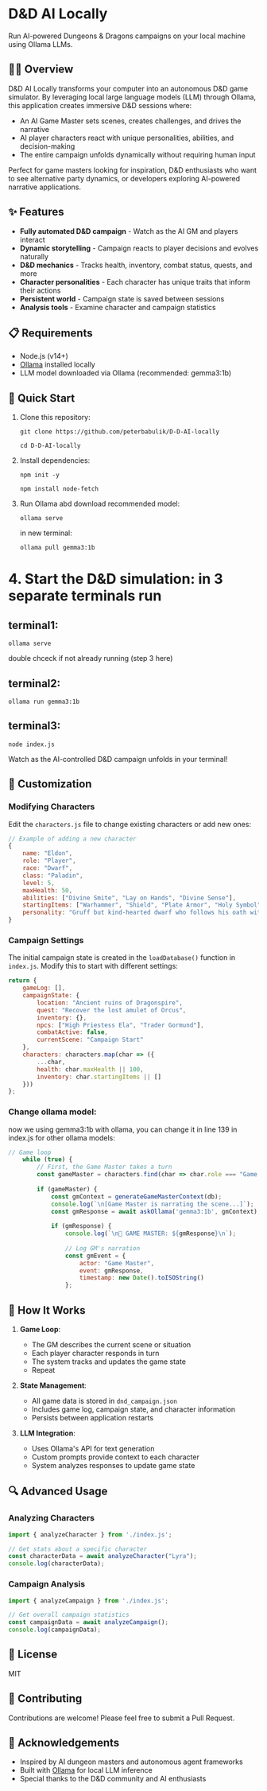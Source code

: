 # D&D AI Locally

Run AI-powered Dungeons & Dragons campaigns on your local machine using Ollama LLMs.

## 🧙‍♂️ Overview

D&D AI Locally transforms your computer into an autonomous D&D game simulator. By leveraging local large language models (LLM) through Ollama, this application creates immersive D&D sessions where:

- An AI Game Master sets scenes, creates challenges, and drives the narrative
- AI player characters react with unique personalities, abilities, and decision-making
- The entire campaign unfolds dynamically without requiring human input

Perfect for game masters looking for inspiration, D&D enthusiasts who want to see alternative party dynamics, or developers exploring AI-powered narrative applications.

## ✨ Features

- **Fully automated D&D campaign** - Watch as the AI GM and players interact
- **Dynamic storytelling** - Campaign reacts to player decisions and evolves naturally
- **D&D mechanics** - Tracks health, inventory, combat status, quests, and more
- **Character personalities** - Each character has unique traits that inform their actions
- **Persistent world** - Campaign state is saved between sessions
- **Analysis tools** - Examine character and campaign statistics

## 📋 Requirements

- Node.js (v14+)
- [Ollama](https://ollama.ai/) installed locally
- LLM model downloaded via Ollama (recommended: gemma3:1b)

## 🚀 Quick Start

1. Clone this repository:
   ```
   git clone https://github.com/peterbabulik/D-D-AI-locally
   ```
   ```
   cd D-D-AI-locally
   ```

2. Install dependencies:
   ```
   npm init -y
   ```
   ```
   npm install node-fetch
   ```

3. Run Ollama abd download recommended model:
   ```
   ollama serve
   ```
   in new terminal:
   ```
   ollama pull gemma3:1b
   ```

# 4. Start the D&D simulation: in 3 separate terminals run

## terminal1:
   ```
   ollama serve
   ```
   double chceck if not already running (step 3 here)
## terminal2:
   ```
   ollama run gemma3:1b
   ```
## terminal3:
   ```
   node index.js
   ```
Watch as the AI-controlled D&D campaign unfolds in your terminal!

## 📝 Customization

### Modifying Characters

Edit the `characters.js` file to change existing characters or add new ones:

```javascript
// Example of adding a new character
{
    name: "Eldon",
    role: "Player",
    race: "Dwarf",
    class: "Paladin",
    level: 5,
    maxHealth: 50,
    abilities: ["Divine Smite", "Lay on Hands", "Divine Sense"],
    startingItems: ["Warhammer", "Shield", "Plate Armor", "Holy Symbol"],
    personality: "Gruff but kind-hearted dwarf who follows his oath with unwavering conviction."
}
```

### Campaign Settings

The initial campaign state is created in the `loadDatabase()` function in `index.js`. Modify this to start with different settings:

```javascript
return {
    gameLog: [],
    campaignState: {
        location: "Ancient ruins of Dragonspire",
        quest: "Recover the lost amulet of Orcus",
        inventory: {},
        npcs: ["High Priestess Ela", "Trader Gormund"],
        combatActive: false,
        currentScene: "Campaign Start"
    },
    characters: characters.map(char => ({
        ...char,
        health: char.maxHealth || 100,
        inventory: char.startingItems || []
    }))
};
```
### Change ollama model:

now we using gemma3:1b with ollama, you can change it in line 139 in index.js for other ollama models:

```javascript
// Game loop
    while (true) {
        // First, the Game Master takes a turn
        const gameMaster = characters.find(char => char.role === "Game Master");
        
        if (gameMaster) {
            const gmContext = generateGameMasterContext(db);
            console.log(`\n[Game Master is narrating the scene...]`);
            const gmResponse = await askOllama('gemma3:1b', gmContext);
            
            if (gmResponse) {
                console.log(`\n🎲 GAME MASTER: ${gmResponse}\n`);
                
                // Log GM's narration
                const gmEvent = {
                    actor: "Game Master",
                    event: gmResponse,
                    timestamp: new Date().toISOString()
                };
```

## 🧠 How It Works

1. **Game Loop**:
   - The GM describes the current scene or situation
   - Each player character responds in turn
   - The system tracks and updates the game state
   - Repeat

2. **State Management**:
   - All game data is stored in `dnd_campaign.json`
   - Includes game log, campaign state, and character information
   - Persists between application restarts

3. **LLM Integration**:
   - Uses Ollama's API for text generation
   - Custom prompts provide context to each character
   - System analyzes responses to update game state

## 🔍 Advanced Usage

### Analyzing Characters

```javascript
import { analyzeCharacter } from './index.js';

// Get stats about a specific character
const characterData = await analyzeCharacter("Lyra");
console.log(characterData);
```

### Campaign Analysis

```javascript
import { analyzeCampaign } from './index.js';

// Get overall campaign statistics
const campaignData = await analyzeCampaign();
console.log(campaignData);
```

## 📜 License

MIT

## 🤝 Contributing

Contributions are welcome! Please feel free to submit a Pull Request.

## 🙏 Acknowledgements

- Inspired by AI dungeon masters and autonomous agent frameworks
- Built with [Ollama](https://ollama.ai/) for local LLM inference
- Special thanks to the D&D community and AI enthusiasts
